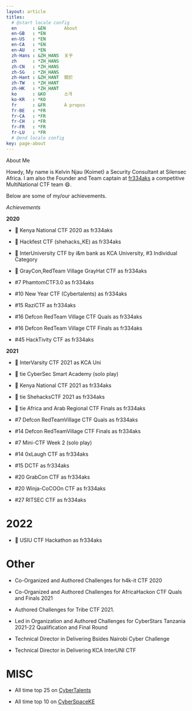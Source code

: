 ```yaml
---
layout: article
titles:
  # @start locale config
  en      : &EN       About
  en-GB   : *EN
  en-US   : *EN
  en-CA   : *EN
  en-AU   : *EN
  zh-Hans : &ZH_HANS  关于
  zh      : *ZH_HANS
  zh-CN   : *ZH_HANS
  zh-SG   : *ZH_HANS
  zh-Hant : &ZH_HANT  關於
  zh-TW   : *ZH_HANT
  zh-HK   : *ZH_HANT
  ko      : &KO       소개
  ko-KR   : *KO
  fr      : &FR       À propos
  fr-BE   : *FR
  fr-CA   : *FR
  fr-CH   : *FR
  fr-FR   : *FR
  fr-LU   : *FR
  # @end locale config
key: page-about
---
```

About Me

Howdy, 
My name is Kelvin Njau (Koimet) a Security Consultant at Silensec Africa.
I am also the Founder and Team captain at [fr334aks](https://twitter.com/fr334aks) a competitive MultiNational CTF team 😄. 

Below are some of my/our achievements.

*Achievements*

<b>2020</b>

- 🥇 Kenya National CTF 2020 as fr334aks

- 🥇 Hackfest CTF (shehacks_KE) as fr334aks

- 🥇 InterUniversity CTF by i&m bank as KCA University, #3 Individual Category 

- 🥉 GrayCon,RedTeam Village GrayHat CTF as fr334aks

- #7 PhamtomCTF3.0 as fr334aks

- #10 New Year CTF (Cybertalents) as fr334aks

- #15 RaziCTF as fr334aks

- #16 Defcon RedTeam Village CTF Quals as fr334aks

- #16 Defcon RedTeam Village CTF Finals as fr334aks

- #45 HackTivity CTF as fr334aks

<b>2021</b>

- 🥇 InterVarsity CTF 2021 as KCA Uni

- 🥇 tie CyberSec Smart Academy (solo play)
 
- 🥇 Kenya National CTF 2021 as fr334aks

- 🥇 tie ShehacksCTF 2021 as fr334aks 

- 🥉 tie Africa and Arab Regional CTF Finals as fr334aks

- #7 Defcon RedTeamVillage CTF Quals as fr334aks

- #14 Defcon RedTeamVillage CTF Finals as fr334aks

- #7 Mini-CTF Week 2 (solo play)

- #14 0xLaugh CTF as fr334aks

- #15 DCTF as fr334aks

- #20 GrabCon CTF as fr334aks

- #20 Winja-CoCOOn CTF as fr334aks

- #27 RITSEC CTF as fr334aks

# 2022

- 🥇 USIU CTF Hackathon as fr334aks

# Other 

- Co-Organized and Authored Challenges for h4k-it CTF 2020

- Co-Organized and Authored Challenges for AfricaHackon CTF Quals and Finals 2021

- Authored Challenges for Tribe CTF 2021.

- Led in Organization and Authored Challenges for CyberStars Tanzania 2021-22 Qualification and Final Round

- Technical Director in Delivering Bsides Nairobi Cyber Challenge

- Technical Director in Delivering KCA InterUNI CTF 

# MISC 

- All time top 25 on [CyberTalents](https://cybertalents.com/members/_k0imet/profile)

- All time top 10 on [CyberSpaceKE](https://ctf.cyberspace.co.ke)
